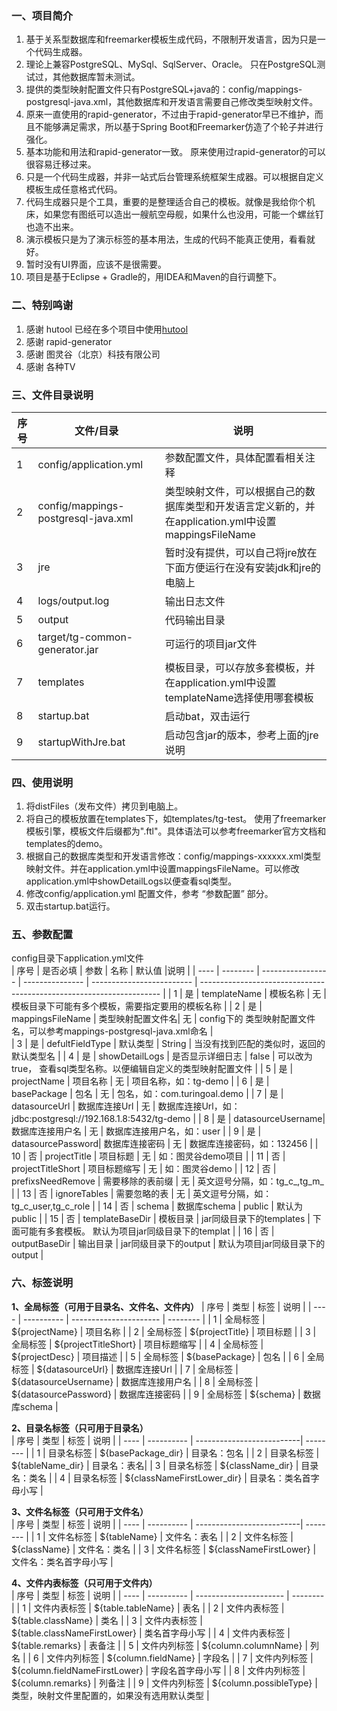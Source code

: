### 一、项目简介
1. 基于关系型数据库和freemarker模板生成代码，不限制开发语言，因为只是一个代码生成器。
1. 理论上兼容PostgreSQL、MySql、SqlServer、Oracle。 只在PostgreSQL测试过，其他数据库暂未测试。
1. 提供的类型映射配置文件只有PostgreSQL+java的：config/mappings-postgresql-java.xml，其他数据库和开发语言需要自己修改类型映射文件。
1. 原来一直使用的rapid-generator，不过由于rapid-generator早已不维护，而且不能够满足需求，所以基于Spring Boot和Freemarker仿造了个轮子并进行强化。    
1. 基本功能和用法和rapid-generator一致。 原来使用过rapid-generator的可以很容易迁移过来。
1. 只是一个代码生成器，并非一站式后台管理系统框架生成器。可以根据自定义模板生成任意格式代码。
1. 代码生成器只是个工具，重要的是整理适合自己的模板。就像是我给你个机床，如果您有图纸可以造出一艘航空母舰，如果什么也没用，可能一个螺丝钉也造不出来。
1. 演示模板只是为了演示标签的基本用法，生成的代码不能真正使用，看看就好。
1. 暂时没有UI界面，应该不是很需要。
1. 项目是基于Eclipse + Gradle的，用IDEA和Maven的自行调整下。

### 二、特别鸣谢
1. 感谢 hutool 已经在多个项目中使用[hutool](https://hutool.cn/) 
1. 感谢 rapid-generator   
1. 感谢 图灵谷（北京）科技有限公司  
1. 感谢 各种TV

### 三、文件目录说明
| 序号 | 文件/目录                            | 说明                                                                                           |
| ---- | ----------------------------------- | --------------------------------------------------------------------------------------------- |                                                                   
| 1    | config/application.yml              | 参数配置文件，具体配置看相关注释                                                                  |
| 2    | config/mappings-postgresql-java.xml | 类型映射文件，可以根据自己的数据库类型和开发语言定义新的，并在application.yml中设置mappingsFileName    |
| 3    | jre                                 | 暂时没有提供，可以自己将jre放在下面方便运行在没有安装jdk和jre的电脑上                                 |
| 4    | logs/output.log                     | 输出日志文件                                                                                    |
| 5    | output                              | 代码输出目录                                                                                    |
| 6    | target/tg-common-generator.jar      | 可运行的项目jar文件                                                                              |
| 7    | templates                           | 模板目录，可以存放多套模板，并在application.yml中设置templateName选择使用哪套模板                     |
| 8    | startup.bat                         | 启动bat，双击运行                                                                                |
| 9    | startupWithJre.bat                  | 启动包含jar的版本，参考上面的jre说明                                                               |

### 四、使用说明  
1. 将distFiles（发布文件）拷贝到电脑上。
1. 将自己的模板放置在templates下，如templates/tg-test。 使用了freemarker模板引擎，模板文件后缀都为".ftl"。具体语法可以参考freemarker官方文档和 templates的demo。  
1. 根据自己的数据库类型和开发语言修改：config/mappings-xxxxxx.xml类型映射文件。并在application.yml中设置mappingsFileName。可以修改application.yml中showDetailLogs以便查看sql类型。
1. 修改config/application.yml 配置文件，参考 “参数配置” 部分。    
1. 双击startup.bat运行。 
 

### 五、参数配置
config目录下application.yml文件   
| 序号 | 是否必填 | 参数               | 名称             | 默认值                     |说明                                                                 |
| ---- | -------- | ----------------- | --------------- | ------------------------- | -------------------------------------------------------------------- |
| 1    | 是       | templateName      | 模板名称         | 无                        | 模板目录下可能有多个模板，需要指定要用的模板名称                          |
| 2    | 是       | mappingsFileName  | 类型映射配置文件名| 无                        | config下的 类型映射配置文件名，可以参考mappings-postgresql-java.xml命名  |                    
| 3    | 是       | defultFieldType   | 默认类型         | String                    | 当没有找到匹配的类似时，返回的默认类型名                                 |
| 4    | 是       | showDetailLogs    | 是否显示详细日志  | false                     | 可以改为true， 查看sql类型名称。以便编辑自定义的类型映射配置文件           |
| 5    | 是       | projectName       | 项目名称         | 无                        | 项目名称，如：tg-demo                                                  |
| 6    | 是       | basePackage       | 包名             | 无                        | 包名，如：com.turingoal.demo                                          |
| 7    | 是       | datasourceUrl     | 数据库连接Url    | 无                         | 数据库连接Url，如：jdbc:postgresql://192.168.1.8:5432/tg-demo         |
| 8    | 是       | datasourceUsername| 数据库连接用户名  | 无                        | 数据库连接用户名，如：user                                              |
| 9    | 是       | datasourcePassword| 数据库连接密码    | 无                        | 数据库连接密码，如：132456                                              |
| 10   | 否       | projectTitle      | 项目标题         | 无                        | 如：图灵谷demo项目                                                      |
| 11   | 否       | projectTitleShort | 项目标题缩写      | 无                        | 如：图灵谷demo                                                         |
| 12   | 否       | prefixsNeedRemove | 需要移除的表前缀  | 无                        | 英文逗号分隔，如：tg_c_,tg_m_                                           |
| 13   | 否       | ignoreTables      | 需要忽略的表      | 无                        | 英文逗号分隔，如：tg_c_user,tg_c_role                                   |
| 14   | 否       | schema            | 数据库schema     | public                    | 默认为 public                                                          |
| 15   | 否       | templateBaseDir   | 模板目录         | jar同级目录下的templates   | 下面可能有多套模板。 默认为项目jar同级目录下的templat                      |
| 16   | 否       | outputBaseDir     | 输出目录         | jar同级目录下的output      | 默认为项目jar同级目录下的output                                          |

### 六、标签说明
**1、全局标签（可用于目录名、文件名、文件内）** 
| 序号 | 类型       | 标签                   | 说明     |
| ---- | ---------- | ---------------------- | -------- |
| 1    | 全局标签   | ${projectName}             | 项目名称     |
| 2    | 全局标签   | ${projectTitle}            | 项目标题     |
| 3    | 全局标签   | ${projectTitleShort}       | 项目标题缩写 |
| 4    | 全局标签   | ${projectDesc}             | 项目描述 |
| 5    | 全局标签   | ${basePackage}             | 包名 |
| 6    | 全局标签   | ${datasourceUrl}           | 数据库连接Url |
| 7    | 全局标签   | ${datasourceUsername}      | 数据库连接用户名 |
| 8    | 全局标签   | ${datasourcePassword}      | 数据库连接密码 |
| 9    | 全局标签   | ${schema}                  | 数据库schema |   

**2、目录名标签（只可用于目录名）**  
| 序号 | 类型       | 标签                        | 说明     |
| ---- | ---------- | --------------------------| -------- |
| 1    | 目录名标签 | ${basePackage_dir}         | 目录名：包名 |
| 2    | 目录名标签 | ${tableName_dir}           | 目录名：表名|
| 3    | 目录名标签 | ${className_dir}           | 目录名：类名 |
| 4    | 目录名标签 | ${classNameFirstLower_dir} | 目录名：类名首字母小写 |    

**3、文件名标签（只可用于文件名）**    
| 序号 | 类型       | 标签                       | 说明     |
| ---- | ---------- | --------------------------| -------- |
| 1    | 文件名标签 | ${tableName}               | 文件名：表名 |
| 2    | 文件名标签 | ${className}               | 文件名：类名 |
| 3    | 文件名标签 | ${classNameFirstLower}     | 文件名：类名首字母小写 |    

**4、文件内表标签（只可用于文件内）**    
| 序号 | 类型       | 标签                   | 说明     |
| ---- | ---------- | ---------------------- | -------- |
| 1    | 文件内表标签 | ${table.tableName}           | 表名  |
| 2    | 文件内表标签 | ${table.className}           | 类名  |
| 3    | 文件内表标签 | ${table.classNameFirstLower} | 类名首字母小写  |
| 4    | 文件内表标签 | ${table.remarks}             | 表备注  |
| 5    | 文件内列标签 | ${column.columnName}          | 列名  |
| 6    | 文件内列标签 | ${column.fieldName}           | 字段名  |
| 7    | 文件内列标签 | ${column.fieldNameFirstLower} | 字段名首字母小写  |
| 8    | 文件内列标签 | ${column.remarks}             | 列备注  |
| 9    | 文件内列标签 | ${column.possibleType}        | 类型，映射文件里配置的，如果没有选用默认类型  |